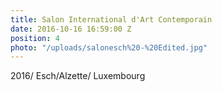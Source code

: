 ```yaml
---
title: Salon International d'Art Contemporain
date: 2016-10-16 16:59:00 Z
position: 4
photo: "/uploads/salonesch%20-%20Edited.jpg"
---
```


2016/ Esch/Alzette/ Luxembourg